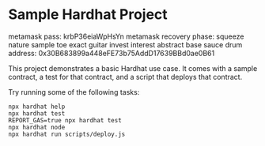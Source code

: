 # Sample Hardhat Project

metamask pass: krbP36eiaWpHsYn
metamask recovery phase: squeeze nature sample toe exact guitar invest interest abstract base sauce drum
address: 0x30B683899a448eFE73b75AddD17639BBd0ae0B61

This project demonstrates a basic Hardhat use case. It comes with a sample contract, a test for that contract, and a script that deploys that contract.

Try running some of the following tasks:

```shell
npx hardhat help
npx hardhat test
REPORT_GAS=true npx hardhat test
npx hardhat node
npx hardhat run scripts/deploy.js
```
